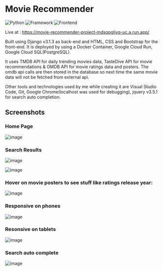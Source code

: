 # Movie Recommender
![Python](https://img.shields.io/badge/Python-3.8-blueviolet)
![Framework](https://img.shields.io/badge/Framework-Django-red)
![Frontend](https://img.shields.io/badge/Frontend-HTML/CSS-green)

Live at : https://movie-recommender-project-mdsqpgljvq-uc.a.run.app/

Built using Django v3.1.3 as back-end and HTML, CSS and Bootstrap for the front-end.
It is deployed  by using a Docker Container, Google Cloud Run, Google Cloud SQL(PostgreSQL).

It uses TMDB API for daily trending movies data, TasteDive API for movie recommendations & OMDB API for movie ratings data and posters.
The omdb api calls are then stored in the database so next time the same movie data will not be fetched from external api.

Other tools and technologies used by me while creating it are Visual Studio Code, Git, Google Chrome(localhost was used for debugging), jquery v3.5.1 for search auto completion.

## Screenshots

### Home Page

![image](https://user-images.githubusercontent.com/56286288/99840632-ec067d80-2b92-11eb-8690-580f8c79455e.PNG)

### Search Results

![image](https://user-images.githubusercontent.com/56286288/99842004-12c5b380-2b95-11eb-9335-4dc7ac2d18a2.png)

![image](https://user-images.githubusercontent.com/56286288/99842009-148f7700-2b95-11eb-8404-9b952f60f6e7.PNG)

### Hover on movie posters to see stuff like ratings release year:

![image](https://user-images.githubusercontent.com/56286288/99846407-448e4880-2b9c-11eb-96f4-ce68758e2013.png)

### Responsive on phones

![image](https://user-images.githubusercontent.com/56286288/99844094-97660100-2b98-11eb-8630-00cf6d575f2c.jpg)

### Resonsive on tablets

![image](https://user-images.githubusercontent.com/56286288/99845696-13f9df00-2b9b-11eb-8f72-805d106e343a.png)

### Search auto complete

![image](https://user-images.githubusercontent.com/56286288/99845921-70f59500-2b9b-11eb-9fe6-57cdded8be44.jpg)